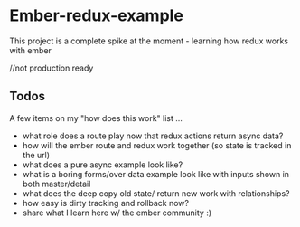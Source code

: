 # Ember-redux-example

This project is a complete spike at the moment - learning how redux works with ember

//not production ready

## Todos

A few items on my "how does this work" list ...

* what role does a route play now that redux actions return async data?
* how will the ember route and redux work together (so state is tracked in the url)
* what does a pure async example look like?
* what is a boring forms/over data example look like with inputs shown in both master/detail
* what does the deep copy old state/ return new work with relationships?
* how easy is dirty tracking and rollback now?
* share what I learn here w/ the ember community :)

